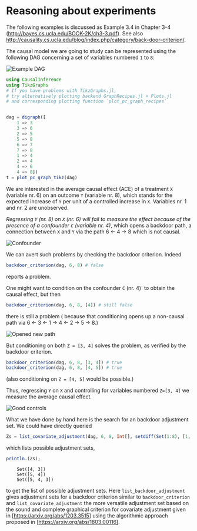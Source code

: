 # Reasoning about experiments

The following examples is discussed as Example 3.4 in Chapter 3-4 (http://bayes.cs.ucla.edu/BOOK-2K/ch3-3.pdf). See also http://causality.cs.ucla.edu/blog/index.php/category/back-door-criterion/.

The causal model we are going to study can be represented using the following DAG concerning a set of variables numbered `1` to `8`:

![Example DAG](https://raw.githubusercontent.com/mschauer/CausalInference.jl/master/assets/graph3_4.svg)


```julia
using CausalInference
using TikzGraphs
# If you have problems with TikzGraphs.jl,
# try alternatively plotting backend GraphRecipes.jl + Plots.jl
# and corresponding plotting function `plot_pc_graph_recipes`


dag = digraph([
    1 => 3
    3 => 6
    2 => 5
    5 => 8
    6 => 7
    7 => 8
    1 => 4
    2 => 4
    4 => 6
    4 => 8])
t = plot_pc_graph_tikz(dag)
```

We are interested in the average causal effect (ACE) of a treatment `X` (variable nr. 6) on an outcome `Y` (variable nr.  8), which stands for the expected increase of `Y` per unit of a controlled increase in `X`. Variables nr. 1 and nr. 2 are unobserved.

*Regressing `Y` (nr. 8) on `X` (nr. 6) will fail to measure the effect because of the presence of a confounder `C` (variable nr.  4)*, which opens a backdoor path, a connection between `X` and `Y` via the path 6 ← 4 → 8 which is not causal. 

![Confounder](https://raw.githubusercontent.com/mschauer/CausalInference.jl/master/assets/backdoor1.png)


We can avert such problems by checking the backdoor criterion. Indeed
```julia
backdoor_criterion(dag, 6, 8) # false
```
reports a problem.

One might want to condition on the confounder `C` (nr. 4)` to obtain the causal effect,
but then  
```julia
backdoor_criterion(dag, 6, 8, [4]) # still false
```
there is still a problem ( 
because that conditioning opens up a non-causal path via 6 ← 3 ← 1 → 4 ← 2 → 5 → 8.)

![Opened new path](https://raw.githubusercontent.com/mschauer/CausalInference.jl/master/assets/backdoor2.png)


But conditioning on both `Z = [3, 4]` solves the problem, as verified by the backdoor criterion.
```julia
backdoor_criterion(dag, 6, 8, [3, 4]) # true
backdoor_criterion(dag, 6, 8, [4, 5]) # true
```
(also conditioning on `Z = [4, 5]` would be possible.)

Thus, regressing `Y` on `X` and controlling for variables numbered `Z=[3, 4]` we measure the average causal effect.

![Good controls](https://raw.githubusercontent.com/mschauer/CausalInference.jl/master/assets/backdoor3.png)

What we have done by hand here is the search for an backdoor adjustment set. We could have directly queried
```julia
Zs = list_covariate_adjustment(dag, 6, 8, Int[], setdiff(Set(1:8), [1, 2])) # exclude variables nr. 1 and nr. 2 because they are unobserved.
```
which lists possible adjustment sets,
```julia
println.(Zs);
```
```
    Set([4, 3])
    Set([5, 4])
    Set([5, 4, 3])
```
to get the list of possible adjustment sets. Here `list_backdoor_adjustment` gives adjustment sets for a backdoor criterion similar to `backdoor_criterion` and `list_covariate_adjustment` the more versatile adjustment set 
based on the sound and complete graphical criterion for
covariate adjustment given in [https://arxiv.org/abs/1203.3515]
using the algorithmic approach proposed in
[https://arxiv.org/abs/1803.00116]. 
